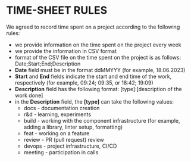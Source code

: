 # TIME-SHEET RULES

We agreed to record time spent on a project according to the following rules:

- we provide information on the time spent on the project every week
- we provide the information in CSV format
- format of the CSV file on the time spent on the project is as follows: Date;Start;End;Description
- **Date** field must be in the format ddMMYYY (for example, 18.06.2023)
- **Start** and **End** fields indicate the start and end time of the work, respectively (for example, 09:24; 09:35, or 18:42; 19:09)
- **Description** field has the following format: [type]:[description of the work done]
- in the **Description** field, the **[type]** can take the following values:
  - docs - documentation creation
  - r&d - learning, experiments
  - build - working with the component infrastructure (for example, adding a library, linter setup, formatting)
  - feat - working on a feature
  - review - PR (pull request) review
  - devops - project infrastructure, CI/CD
  - meeting - participation in calls
